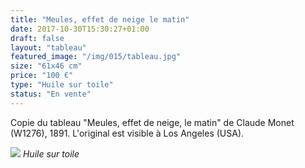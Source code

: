 ```yaml
---
title: "Meules, effet de neige le matin"
date: 2017-10-30T15:30:27+01:00
draft: false
layout: "tableau"
featured_image: "/img/015/tableau.jpg"
size: "61x46 cm"
price: "100 €"
type: "Huile sur toile"
status: "En vente"
---
```


Copie du tableau "Meules, effet de neige, le matin" de Claude Monet (W1276), 1891. L'original est visible à Los Angeles (USA).

![](/img/015/tableau.jpg)
*Huile sur toile*